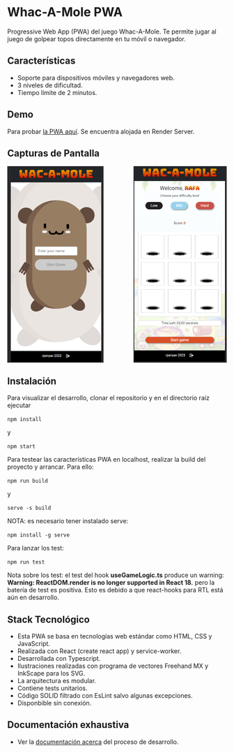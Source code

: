 # Whac-A-Mole PWA

Progressive Web App (PWA) del juego Whac-A-Mole. Te permite jugar al juego de golpear topos directamente en tu móvil o navegador.

## Características

- Soporte para dispositivos móviles y navegadores web.
- 3 niveles de dificultad.
- Tiempo límite de 2 minutos.

## Demo
Para probar [la PWA aquí](https://whacamole-service.onrender.com/). Se encuentra alojada en Render Server.




## Capturas de Pantalla

<div style="display: flex; justify-content: space-between;">
  <img src="https://github.com/rpenyav/whacamole/blob/main/2023-10-03%2013_33_58-Wac-a-mole.png" alt="Home Page" height="450">
  <img src="https://github.com/rpenyav/whacamole/blob/main/2023-10-03%2013_34_16-Wac-a-mole.png" alt="Game Page" height="450">
</div>



## Instalación
Para visualizar el desarrollo, clonar el repositorio y en el directorio raíz ejecutar

`` npm install ``

y

`` npm start ``

Para testear las características PWA en localhost, realizar la build del proyecto y arrancar. Para ello:

`` npm run build `` 

y

`` serve -s build `` 

NOTA: es necesario tener instalado serve:

`` npm install -g serve ``

Para lanzar los test:

`` npm run test `` 

Nota sobre los test: el test del hook **useGameLogic.ts** produce un warning: **Warning: ReactDOM.render is no longer supported in React 18.** pero la batería de test es positiva. Esto es debido a que react-hooks para RTL está aún en desarrollo. 

## Stack Tecnológico

- Esta PWA se basa en tecnologías web estándar como HTML, CSS y JavaScript.
- Realizada con React (create react app) y service-worker.
- Desarrollada con Typescript.
- Ilustraciones realizadas con programa de vectores Freehand MX y InkScape para los SVG.
- La arquitectura es modular.
- Contiene tests unitarios.
- Código SOLID filtrado con EsLint salvo algunas excepciones.
- Disponbible sin conexión.

## Documentación exhaustiva

- Ver la [documentación acerca](https://app.gitbook.com/o/f6sc898kolNIxiLAEsFn/s/ZkSp7jFGr2u2Ev4xSokA/) del proceso de desarrollo.

